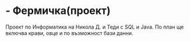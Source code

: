 # - Фермичка(проект)
Проект по Информатика на Никола Д. и Теди с SQL и Java.
По план ще включва крави, овце и по възможност бази данни.
